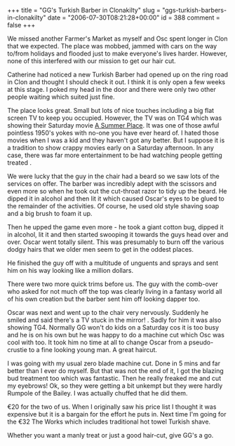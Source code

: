 +++
title = "GG's Turkish Barber in Clonakilty"
slug = "ggs-turkish-barbers-in-clonakilty"
date = "2006-07-30T08:21:28+00:00"
id = 388
comment = false
+++
             
We missed another Farmer's Market as myself and Osc spent longer in Clon that we expected. The place was mobbed, jammed with cars on the way to/from holidays and flooded just to make everyone's lives harder. However, none of this interfered with our mission to get our hair cut.

Catherine had noticed a new Turkish Barber had opened up on the ring road in Clon and thought I should check it out. I think it is only open a few weeks at this stage. I poked my head in the door and there were only two other people waiting which suited just fine.

The place looks great. Small but lots of nice touches including a big flat screen TV to keep you occupied. However, the TV was on TG4 which was showing their Saturday movie [A Summer Place](http://www.imdb.com/title/tt0053320/). It was one of those awful pointless 1950's yokes with no-one you have ever heard of. I hated those movies when I was a kid and they haven't got any better. But I suppose it is a tradition to show crappy movies early on a Saturday afternoon. In any case, there was far more entertainment to be had watching people getting  treated .

We were lucky that the guy in the chair had a beard so we saw lots of the services on offer. The barber was incredibly adept with the scissors and even more so when he took out the cut-throat razor to tidy up the beard. He dipped it in alcohol and then lit it which caused Oscar's eyes to be glued to the remainder of the activities. Of course, he used old style shaving soap and a big brush to foam it up.

Then he upped the game even more - he took a giant cotton bug, dipped it in alcohol, lit it and then started swooping it towards the guys head over and over. Oscar went totally silent. This was presumably to burn off the various dodgy hairs that we older men seem to get in the oddest places.

He finished the guy off with a multitude of unguents and sprays and sent him on his way looking like a million dollars.

There were two more  quick trims  before us. The guy with the comb-over who asked for  not much off the top  was clearly living in a fantasy world all of his own creation but the barber sent him off looking dapper too.

Oscar was next and went up to the chair very nervously. Suddenly he smiled and said  there's a TV stuck in the mirror! . Sadly for him it was also showing TG4\. Normally GG won't do kids on a Saturday cos it is too busy and he is on his own but he was happy to do a machine cut which Osc was cool with too. It took him no time at all to change Oscar from a pseudo-crustie to a fine looking young man. A great haircut.

I was going with my usual zero blade machine cut. Done in 5 mins and far better than I ever do myself. But that was not the end of it, I got the blazing bud treatment too which was fantastic. Then he really freaked me and cut my eyebrows! Ok, so they were getting a bit unkempt but they were hardly Rumpole of the Bailey. I was actually chuffed that he did them.

€20 for the two of us. When I originally saw his price list I thought it was expensive but it is a bargain for the effort he puts in. Next time I'm going for the €32  The Works  which includes traditional hot towel Turkish shave. 

Whether you want a manly treat or just a good hair-cut, give GG's a go.


<script type="application/ld+json">
{
  "@context": "https://schema.org/",
  "@type": "Review",
  "itemReviewed": {
    "@type": "HairSalon",
    "name": "GG's Turkish Barber",
    "priceRange": "$",
    "address" :{
      "@type": "PostalAddress",
      "streetAddress": "Ring Road",
      "addressLocality": "Clonakilty",
      "addressRegion": "Cork",
      "addressCountry": "Ireland"
    }
  },
  "reviewRating": {
    "@type": "Rating",
    "ratingValue": "5"
  },
  "name": "Fantastic barber for many years",
  "author": {
    "@type": "Person",
    "name": "Conor O'Neill"
  }
}
</script>
